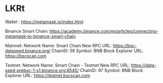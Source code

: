 # LKRt

Wallet :
https://metamask.io/index.html

Binance Smart Chain:
https://academy.binance.com/en/articles/connecting-metamask-to-binance-smart-chain

Mainnet:
Network Name: Smart Chain
New RPC URL: https://bsc-dataseed.binance.org/
ChainID: 56
Symbol: BNB
Block Explorer URL: https://bscscan.com

Testnet:
Network Name: Smart Chain - Testnet
New RPC URL: https://data-seed-prebsc-1-s1.binance.org:8545/
ChainID: 97
Symbol: BNB
Block Explorer URL: https://testnet.bscscan.com
